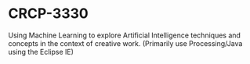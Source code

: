 # CRCP-3330
Using Machine Learning to explore Artificial Intelligence techniques and concepts in the context of creative work. (Primarily use Processing/Java using the Eclipse IE)
